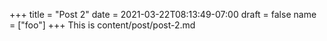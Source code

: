 +++
title = "Post 2"
date = 2021-03-22T08:13:49-07:00
draft = false
name = ["foo"]
+++
This is content/post/post-2.md
